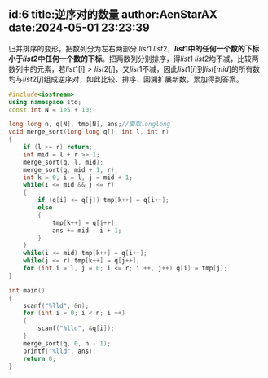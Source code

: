 id:6
title:逆序对的数量
author:AenStarAX
date:2024-05-01 23:23:39
---
归并排序的变形，把数列分为左右两部分 $list1$ $list2$，**$list1$中的任何一个数的下标小于$list2$中任何一个数的下标**。把两数列分别排序，得$list1$ $list2$均不减，比较两数列中的元素，若$list1[i]>list2[j]$，又$list1$不减，因此$list1[i]$到$list[mid]$的所有数均与$list2[j]$组成逆序对，如此比较、排序、回溯扩展新数，累加得到答案。 
```cpp
#include<iostream>
using namespace std;
const int N = 1e5 + 10;

long long n, q[N], tmp[N], ans;//要取longlong
void merge_sort(long long q[], int l, int r)
{
    if (l >= r) return;
    int mid = l + r >> 1;
    merge_sort(q, l, mid);
    merge_sort(q, mid + 1, r);
    int k = 0, i = l, j = mid + 1;
    while(i <= mid && j <= r)
    {
        if (q[i] <= q[j]) tmp[k++] = q[i++];
        else
        {
            tmp[k++] = q[j++];
            ans += mid - i + 1;
        } 
    }
    while(i <= mid) tmp[k++] = q[i++];
    while(j <= r) tmp[k++] = q[j++];
    for (int i = l, j = 0; i <= r; i ++, j++) q[i] = tmp[j];
}

int main()
{
    scanf("%lld", &n);
    for (int i = 0; i < n; i ++)
    {
        scanf("%lld", &q[i]);
    }
    merge_sort(q, 0, n - 1);
    printf("%lld", ans);
    return 0;
}
```